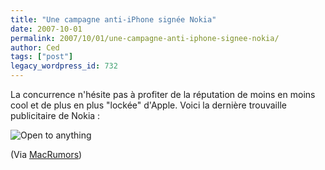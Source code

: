 ```yaml
---
title: "Une campagne anti-iPhone signée Nokia"
date: 2007-10-01
permalink: 2007/10/01/une-campagne-anti-iphone-signee-nokia/
author: Ced
tags: ["post"]
legacy_wordpress_id: 732
---
```


La concurrence n'hésite pas à profiter de la réputation de moins en moins cool et de plus en plus "lockée" d'Apple. Voici la dernière trouvaille publicitaire de Nokia :

<img src="https://64k.be/wp-content/uploads/2007/10/nokia-091001.jpg" alt="Open to anything" />

<!-- excerpt -->

(Via [MacRumors](http://forums.macrumors.com/showthread.php?t=362519)[](http://www.appleinsider.com/articles/07/10/01/nokia_launches_anti_iphone_campaign_amid_controversy.html))
